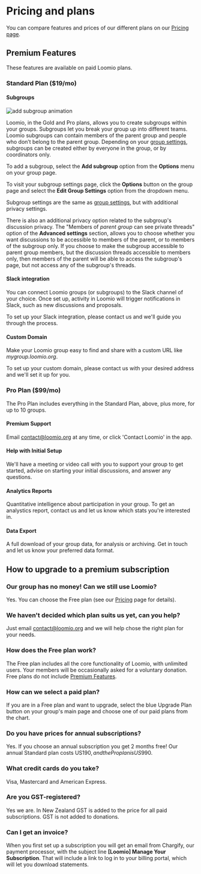 # Pricing and plans 
You can compare features and prices of our different plans on our [Pricing page](https://www.loomio.org/pricing).

## Premium Features
These features are available on paid Loomio plans. 

### Standard Plan ($19/mo)
#### Subgroups

<img class="screenshot" alt="add subgroup animation" src="add-subgroup.gif" />

Loomio, in the Gold and Pro plans, allows you to create subgroups within your groups. Subgroups let you break your group up into different teams. Loomio subgroups can contain members of the parent group and people who don’t belong to the parent group. Depending on your [group settings](group_settings.html "goes to group settings section of the help manual"), subgroups can be created either by everyone in the group, or by coordinators only.

To add a subgroup, select the **Add subgroup** option from the **Options** menu on your group page.

To visit your subgroup settings page, click the **Options** button on the group page and select the **Edit Group Settings** option from the dropdown menu.

Subgroup settings are the same as [group settings](group_settings.html "goes to group settings section of the help manual"), but with additional privacy settings.

There is also an additional privacy option related to the subgroup's discussion privacy. The "Members of *parent group* can see private threads" option of the **Advanced settings** section, allows you to choose whether you want discussions to be accessible to members of the parent, or to members of the subgroup only. If you choose to make the subgroup accessible to parent group members, but the discussion threads accessible to members only, then members of the parent will be able to access the subgroup's page, but not access any of the subgroup's threads.

#### Slack integration

You can connect Loomio groups (or subgroups) to the Slack channel of your choice. Once set up, activity in Loomio will trigger notifications in Slack, such as new discussions and proposals.

To set up your Slack integration, please contact us and we'll guide you through the process.

#### Custom Domain
Make your Loomio group easy to find and share with a custom URL like *mygroup.loomio.org*. 

To set up your custom domain, please contact us with your desired address and we'll set it up for you.

### Pro Plan ($99/mo)
The Pro Plan includes everything in the Standard Plan, above, plus more, for up to 10 groups.

#### Premium Support
Email contact@loomio.org at any time, or click 'Contact Loomio' in the app.

#### Help with Initial Setup
We'll have a meeting or video call with you to support your group to get started, advise on starting your initial discussions, and answer any questions.

#### Analytics Reports
Quantitative intelligence about participation in your group. To get an analystics report, contact us and let us know which stats you're interested in.

#### Data Export
A full download of your group data, for analysis or archiving. Get in touch and let us know your preferred data format.

## How to upgrade to a premium subscription

### Our group has no money! Can we still use Loomio?

Yes. You can choose the Free plan (see our [Pricing](http://loomio.org/pricing "opens pricing page in new tab") page for details).

### We haven't decided which plan suits us yet, can you help?

Just email [contact@loomio.org](mailto:contact@loomio.org "opens in new tab") and we will help chose the right plan for your needs.

### How does the Free plan work?

The Free plan includes all the core functionality of Loomio, with unlimited users. Your members will be occasionally asked for a voluntary donation. Free plans do not include [Premium Features](https://loomio.gitbooks.io/manual/content/en/premium_features.html).

### How can we select a paid plan?

If you are in a Free plan and want to upgrade, select the blue Upgrade Plan button on your group's main page and choose one of our paid plans from the chart. 

### Do you have prices for annual subscriptions?

Yes. If you choose an annual subscription you get 2 months free! Our annual Standard plan costs US$190, and the Pro plan is US$990.

### What credit cards do you take?

Visa, Mastercard and American Express.

### Are you GST-registered?

Yes we are. In New Zealand GST is added to the price for all paid subscriptions. GST is not added to donations.

### Can I get an invoice?

When you first set up a subscription you will get an email from Chargify, our payment processor, with the subject line **[Loomio] Manage Your Subscription**. That will include a link to log in to your billing portal, which will let you download statements.



